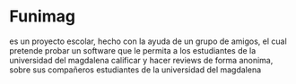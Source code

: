 # Funimag 
es un proyecto escolar, hecho con la ayuda de un grupo de amigos, el cual pretende probar un software que le permita a los estudiantes de la universidad del magdalena calificar y hacer reviews de forma anonima, sobre sus compañeros estudiantes de la universidad del magdalena
